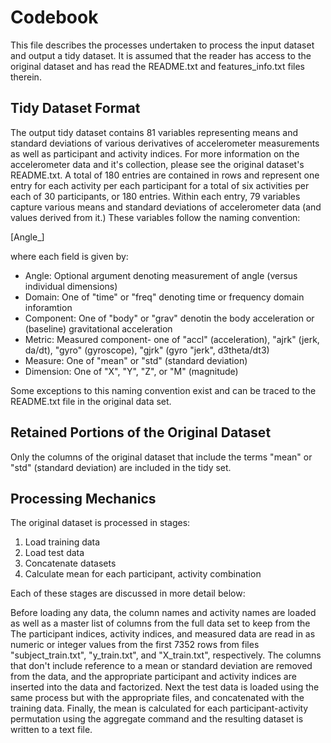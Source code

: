 # Codebook
This file describes the processes undertaken to process the input dataset and output a tidy dataset. It is assumed that the reader has access to the original dataset and has read the README.txt and features_info.txt files therein.

##  Tidy Dataset Format
The output tidy dataset contains 81 variables representing means and standard deviations of various derivatives of accelerometer measurements as well as participant and activity indices. For more information on the accelerometer data and it's collection, please see the original dataset's README.txt. A total of 180 entries are contained in rows and represent one entry for each activity per each participant for a total of six activities per each of 30 participants, or 180 entries. Within each entry, 79 variables capture various means and standard deviations of accelerometer data (and values derived from it.) These variables follow the naming convention:

  [Angle_]<Domain>_<Component>_<Metric>_<Measure>_<Dimension>

where each field is given by:

* Angle: Optional argument denoting measurement of angle (versus individual dimensions)
* Domain: One of "time" or "freq" denoting time or frequency domain inforamtion
* Component: One of "body" or "grav" denotin the body acceleration or (baseline) gravitational acceleration
* Metric: Measured component- one of "accl" (acceleration), "ajrk" (jerk, da/dt), "gyro" (gyroscope), "gjrk" (gyro "jerk", d3theta/dt3)
* Measure: One of "mean" or "std" (standard deviation)
* Dimension: One of "X", "Y", "Z", or "M" (magnitude)

Some exceptions to this naming convention exist and can be traced to the README.txt file in the original data set.



##  Retained Portions of the Original Dataset
Only the columns of the original dataset that include the terms "mean" or "std" (standard deviation) are included in the tidy set.



##  Processing Mechanics
The original dataset is processed in stages:
1. Load training data
2. Load test data
3. Concatenate datasets
4. Calculate mean for each participant, activity combination

Each of these stages are discussed in more detail below:

Before loading any data, the column names and activity names are loaded as well as a master list of columns from the full data set to keep from the  The participant indices, activity indices, and measured data are read in as numeric or integer values from the first 7352 rows from files "subject_train.txt", "y_train.txt", and "X_train.txt", respectively. The columns that don't include reference to a mean or standard deviation are removed from the data, and the appropriate participant and activity indices are inserted into the data and factorized.
Next the test data is loaded using the same process but with the appropriate files, and concatenated with the training data. Finally, the mean is calculated for each participant-activity permutation using the aggregate command and the resulting dataset is written to a text file.




